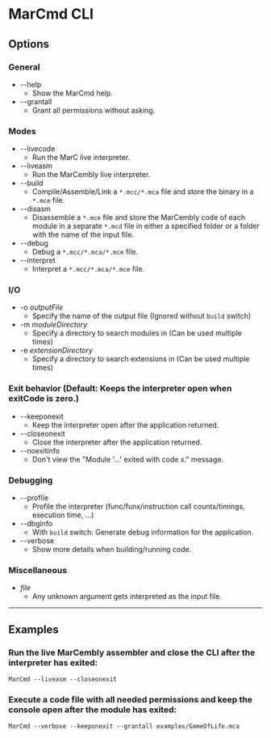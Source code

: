 # MarCmd CLI

## Options
### General
 * --help
   - Show the MarCmd help.
 * --grantall
   - Grant all permissions without asking.
### Modes
 * --livecode
   - Run the MarC live interpreter.
 * --liveasm
   - Run the MarCembly live interpreter.
 * --build
   - Compile/Assemble/Link a `*.mcc/*.mca` file and store the binary in a `*.mce` file.
 * --disasm
   - Disassemble a `*.mce` file and store the MarCembly code of each module in a separate `*.mcd` file in either a specified folder or a folder with the name of the input file.
 * --debug
   - Debug a `*.mcc/*.mca/*.mce` file.
 * --interpret
   - Interpret a `*.mcc/*.mca/*.mce` file.
### I/O
 * -o _outputFile_
   - Specify the name of the output file (Ignored without `build` switch)
 * -m _moduleDirectory_
   - Specify a directory to search modules in (Can be used multiple times)
 * -e _extensionDirectory_
   - Specify a directory to search extensions in (Can be used multiple times)
### Exit behavior (Default: Keeps the interpreter open when exitCode is zero.)
 * --keeponexit
   - Keep the interpreter open after the application returned.
 * --closeonexit
   - Close the interpreter after the application returned.
 * --noexitinfo
   - Don't view the "Module '...' exited with code x." message.
### Debugging
 * --profile
   - Profile the interpreter (func/funx/instruction call counts/timings, execution time, ...)
 * --dbginfo
   - With `build` switch: Generate debug information for the application.
 * --verbose
   - Show more details when building/running code.
### Miscellaneous
 * _file_
   - Any unknown argument gets interpreted as the input file.
***

## Examples
### Run the live MarCembly assembler and close the CLI after the interpreter has exited:
```
MarCmd --liveasm --closeonexit
```
### Execute a code file with all needed permissions and keep the console open after the module has exited:
```
MarCmd --verbose --keeponexit --grantall examples/GameOfLife.mca
```